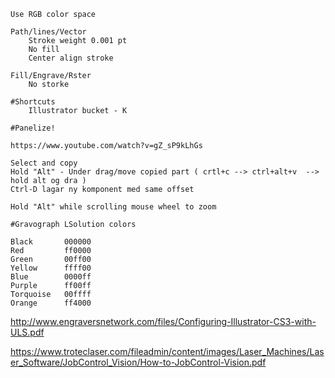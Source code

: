 ```
Use RGB color space
```

```
Path/lines/Vector 
	Stroke weight 0.001 pt
	No fill
	Center align stroke

Fill/Engrave/Rster
    No storke
	
#Shortcuts
    Illustrator bucket - K
```

```
#Panelize!

https://www.youtube.com/watch?v=gZ_sP9kLhGs

Select and copy 
Hold "Alt" - Under drag/move copied part ( crtl+c --> ctrl+alt+v  --> hold alt og dra )
Ctrl-D lagar ny komponent med same offset
```

```
Hold "Alt" while scrolling mouse wheel to zoom
```
```
#Gravograph LSolution colors

Black       000000
Red         ff0000
Green       00ff00
Yellow      ffff00
Blue        0000ff
Purple      ff00ff
Torquoise   00ffff
Orange      ff4000
```

http://www.engraversnetwork.com/files/Configuring-Illustrator-CS3-with-ULS.pdf

https://www.troteclaser.com/fileadmin/content/images/Laser_Machines/Laser_Software/JobControl_Vision/How-to-JobControl-Vision.pdf
